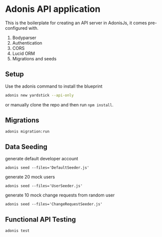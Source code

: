 # Adonis API application

This is the boilerplate for creating an API server in AdonisJs, it comes pre-configured with.

1. Bodyparser
2. Authentication
3. CORS
4. Lucid ORM
5. Migrations and seeds

## Setup

Use the adonis command to install the blueprint

```bash
adonis new yardstick --api-only
```

or manually clone the repo and then run `npm install`.

## Migrations
```migrate database table
adonis migration:run
```

## Data Seeding
generate default developer account 
```
adonis seed --files='DefaultSeeder.js'
```

generate 20 mock users  
```
adonis seed --files='UserSeeder.js'
```

generate 10 mock change requests from random user
```
adonis seed --files='ChangeRequestSeeder.js'
```

## Functional API Testing
```functional api testing with 31 test items
adonis test
```